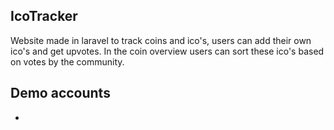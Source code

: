 ## IcoTracker

Website made in laravel to track coins and ico's, users can add their own ico's and get upvotes. In the coin overview users can sort these ico's based on votes by the community.

## Demo accounts
-